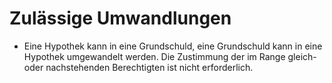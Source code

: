 # Zulässige Umwandlungen

- Eine Hypothek kann in eine Grundschuld, eine Grundschuld kann in eine Hypothek umgewandelt werden. Die Zustimmung der im Range gleich- oder nachstehenden Berechtigten ist nicht erforderlich.

